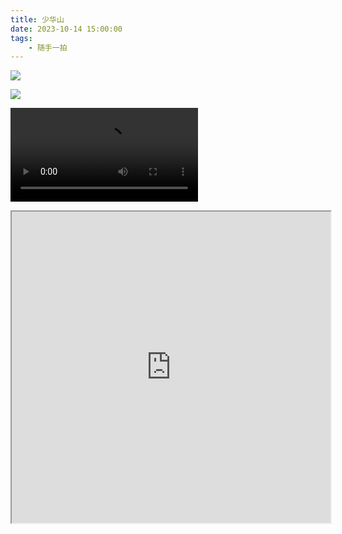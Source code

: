 ```yaml
---
title: 少华山
date: 2023-10-14 15:00:00
tags:
    - 随手一拍
---
```

![](/img/suishouyipai/2023-10-14/1.jpg)

![](/img/suishouyipai/2023-10-14/2.jpg)

![](/img/suishouyipai/2023-10-14/否否正能量（禽兽超人第一季）第三集出游记.mp4)


<iframe height=498 width=510 src="https://file.notion.so/f/f/700cbd19-d504-4fea-bc4e-72991073446d/a6175253-7a65-4450-abd3-6361b6043b4b/%E5%90%A6%E5%90%A6%E6%AD%A3%E8%83%BD%E9%87%8F%EF%BC%88%E7%A6%BD%E5%85%BD%E8%B6%85%E4%BA%BA%E7%AC%AC%E4%B8%80%E5%AD%A3%EF%BC%89-_%E7%AC%AC%E4%B8%80%E9%9B%86_%E4%BA%95%E7%9B%96%E5%84%BF.mp4?table=block&id=18456974-02fe-80d4-8bbf-cce3385cf0f4&spaceId=700cbd19-d504-4fea-bc4e-72991073446d&expirationTimestamp=1737662400000&signature=0x0bVVjGjke-xIashyZcagOX6IlTOzCFk0CoKPwcWbM&downloadName=%E5%90%A6%E5%90%A6%E6%AD%A3%E8%83%BD%E9%87%8F%EF%BC%88%E7%A6%BD%E5%85%BD%E8%B6%85%E4%BA%BA%E7%AC%AC%E4%B8%80%E5%AD%A3%EF%BC%89-+%E7%AC%AC%E4%B8%80%E9%9B%86+%E4%BA%95%E7%9B%96%E5%84%BF.mp4">